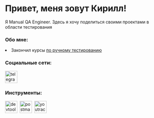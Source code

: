 # Привет, меня зовут Кирилл!
<p> Я Manual QA Engineer. Здесь я хочу поделиться своими проектами в области тестирования </p>


### Обо мне:
<div>
<li> Закончил курсы <a href="https://stepik.org/cert/2759693">по ручному тестированию </a> </li>
 </div>


### Социальные сети:
  <div id="badges">
       </a>
    <a href="https://t.me/Kirill19866" target="_blank">
      <img src="https://cdn-icons-png.flaticon.com/512/2111/2111646.png" width="40" height="40" alt="telegram" />
    </a>
  </div>


### Инструменты:
<div>
  <img src="https://d33wubrfki0l68.cloudfront.net/38b5c953a4667366685d55db55d057c86db1fc54/a0fdc/static/acae6b24d940347661ca901ea07f47c1/chrome-dev-logo-icon.png" title="devtools" alt="devtools" width="40" height="40"/>&nbsp
 <img src="https://www.svgrepo.com/show/354202/postman-icon.svg" title="postman" alt="postman" width="40" height="40"/>&nbsp
 <img src="https://upload.wikimedia.org/wikipedia/commons/thumb/8/8d/YouTrack_Icon.svg/1024px-YouTrack_Icon.svg.png?20200803082248" title="youtrack" alt="youtrack" width="40" height="40"/>
  </div>